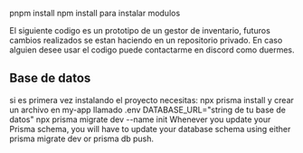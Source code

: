 pnpm install
npm install
para instalar modulos

El siguiente codigo es un prototipo de un gestor de inventario, futuros cambios realizados se estan haciendo en un repositorio privado. En caso alguien desee usar el codigo puede contactarme en discord como duermes.

## Base de datos
si es primera vez instalando el proyecto necesitas: npx prisma install y crear un archivo en my-app llamado .env DATABASE_URL="string de tu base de datos"
npx prisma migrate dev --name init
Whenever you update your Prisma schema, you will have to update your database schema using either prisma migrate dev or prisma db push.
